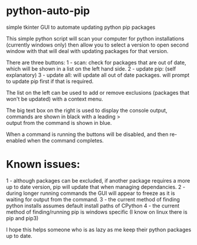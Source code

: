 # python-auto-pip
simple tkinter GUI to automate updating python pip packages

This simple python script will scan your computer for python installations (currently windows only)
then allow you to select a version to open second window with that will deal with updating packages for that version.

There are three buttons:
1 - scan: check for packages that are out of date, which will be shown in a list on the left hand side.
2 - update pip: (self explanatory)
3 - update all: will update all out of date packages. will prompt to update pip first if that is required.

The list on the left can be used to add or remove exclusions (packages that won't be updated) with a context menu.

The big text box on the right is used to display the console output, commands are shown in black with a leading >  
output from the command is shown in blue.

When a command is running the buttons will be disabled, and then re-enabled when the command completes.

# Known issues:
1 - although packages can be excluded, if another package requires a more up to date version, pip will update that when managing dependancies.
2 - during longer running commands the GUI will appear to freeze as it is waiting for output from the command.
3 - the current method of finding python installs assumes default install paths of CPython
4 - the current method of finding/running pip is windows specific (I know on linux there is pip and pip3)

I hope this helps someone who is as lazy as me keep their python packages up to date.
